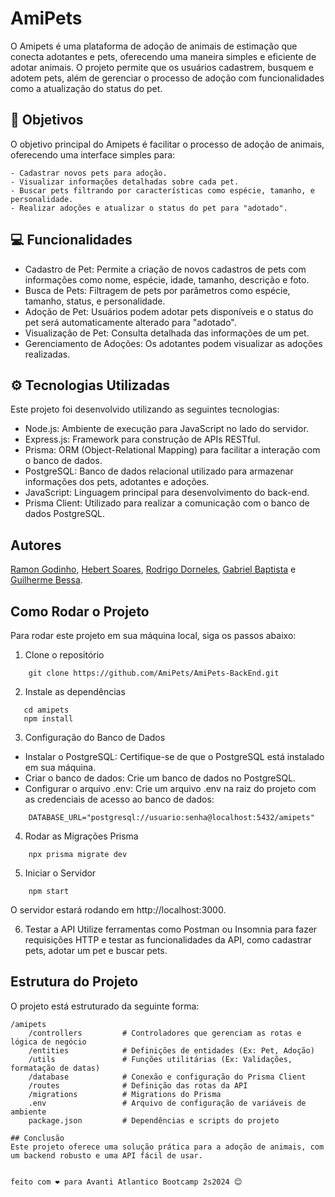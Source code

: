 # AmiPets

O Amipets é uma plataforma de adoção de animais de estimação que conecta adotantes e pets, oferecendo uma maneira simples e eficiente de adotar animais. O projeto permite que os usuários cadastrem, busquem e adotem pets, além de gerenciar o processo de adoção com funcionalidades como a atualização do status do pet.

## 🚀 Objetivos

O objetivo principal do Amipets é facilitar o processo de adoção de animais, oferecendo uma interface simples para:

    - Cadastrar novos pets para adoção.
    - Visualizar informações detalhadas sobre cada pet.
    - Buscar pets filtrando por características como espécie, tamanho, e personalidade.
    - Realizar adoções e atualizar o status do pet para "adotado".

## 💻 Funcionalidades
- Cadastro de Pet: Permite a criação de novos cadastros de pets com informações como nome, espécie, idade, tamanho, descrição e foto.
- Busca de Pets: Filtragem de pets por parâmetros como espécie, tamanho, status, e personalidade.
- Adoção de Pet: Usuários podem adotar pets disponíveis e o status do pet será automaticamente alterado para "adotado".
- Visualização de Pet: Consulta detalhada das informações de um pet.
- Gerenciamento de Adoções: Os adotantes podem visualizar as adoções realizadas.

## ⚙️ Tecnologias Utilizadas
Este projeto foi desenvolvido utilizando as seguintes tecnologias:

- Node.js: Ambiente de execução para JavaScript no lado do servidor.
- Express.js: Framework para construção de APIs RESTful.
- Prisma: ORM (Object-Relational Mapping) para facilitar a interação com o banco de dados.
- PostgreSQL: Banco de dados relacional utilizado para armazenar informações dos pets, adotantes e adoções.
- JavaScript: Linguagem principal para desenvolvimento do back-end.
- Prisma Client: Utilizado para realizar a comunicação com o banco de dados PostgreSQL.


## Autores

 [Ramon Godinho](https://github.com/Ramonlegend), 
 [Hebert Soares](https://github.com/HebertFSoares), 
 [Rodrigo Dorneles](https://github.com/roddorneles),
 [Gabriel Baptista](https://github.com/bapGabriel) e
 [Guilherme Bessa](https://github.com/Guiezz). 

## Como Rodar o Projeto
Para rodar este projeto em sua máquina local, siga os passos abaixo:

1. Clone o repositório 
```
    git clone https://github.com/AmiPets/AmiPets-BackEnd.git
```

2. Instale as dependências
 ```
    cd amipets
    npm install
```
3. Configuração do Banco de Dados

- Instalar o PostgreSQL: Certifique-se de que o PostgreSQL está instalado em sua máquina.
- Criar o banco de dados: Crie um banco de dados no PostgreSQL.
- Configurar o arquivo .env: Crie um arquivo .env na raiz do projeto com as credenciais de acesso ao banco de dados:

```
    DATABASE_URL="postgresql://usuario:senha@localhost:5432/amipets"
```

4. Rodar as Migrações Prisma
```
    npx prisma migrate dev
```

5. Iniciar o Servidor
```
    npm start
```
O servidor estará rodando em http://localhost:3000.


6. Testar a API
Utilize ferramentas como Postman ou Insomnia para fazer requisições HTTP e testar as funcionalidades da API, como cadastrar pets, adotar um pet e buscar pets.

## Estrutura do Projeto
O projeto está estruturado da seguinte forma:

    /amipets
        /controllers         # Controladores que gerenciam as rotas e lógica de negócio
        /entities            # Definições de entidades (Ex: Pet, Adoção)
        /utils               # Funções utilitárias (Ex: Validações, formatação de datas)
        /database            # Conexão e configuração do Prisma Client
        /routes              # Definição das rotas da API
        /migrations          # Migrations do Prisma
        .env                 # Arquivo de configuração de variáveis de ambiente
        package.json         # Dependências e scripts do projeto
```
## Conclusão
Este projeto oferece uma solução prática para a adoção de animais, com um backend robusto e uma API fácil de usar. 


feito com ❤️ para Avanti Atlantico Bootcamp 2s2024 😊
